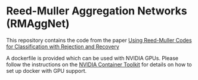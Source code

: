 # Reed-Muller Aggregation Networks (RMAggNet)

This repository contains the code from the paper [Using Reed-Muller Codes for Classification with Rejection and Recovery]()

A dockerfile is provided which can be used with NVIDIA GPUs. Please follow the instructions on the [NVIDIA Container Toolkit](https://docs.nvidia.com/datacenter/cloud-native/container-toolkit/latest/index.html) for details on how to set up docker with GPU support.